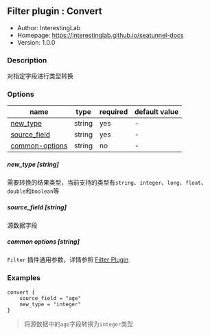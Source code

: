 ## Filter plugin : Convert

* Author: InterestingLab
* Homepage: https://interestinglab.github.io/seatunnel-docs
* Version: 1.0.0

### Description

对指定字段进行类型转换

### Options

| name | type | required | default value |
| --- | --- | --- | --- |
| [new_type](#new_type-string) | string | yes | - |
| [source_field](#source_field-string) | string | yes | - |
| [common-options](#common-options-string)| string | no | - |


##### new_type [string]

需要转换的结果类型，当前支持的类型有`string`、`integer`、`long`、`float`、`double`和`boolean`等

##### source_field [string]

源数据字段

##### common options [string]

`Filter` 插件通用参数，详情参照 [Filter Plugin](/zh-cn/v1/configuration/filter-plugin)


### Examples

```
convert {
    source_field = "age"
    new_type = "integer"
}
```

> 将源数据中的`age`字段转换为`integer`类型


